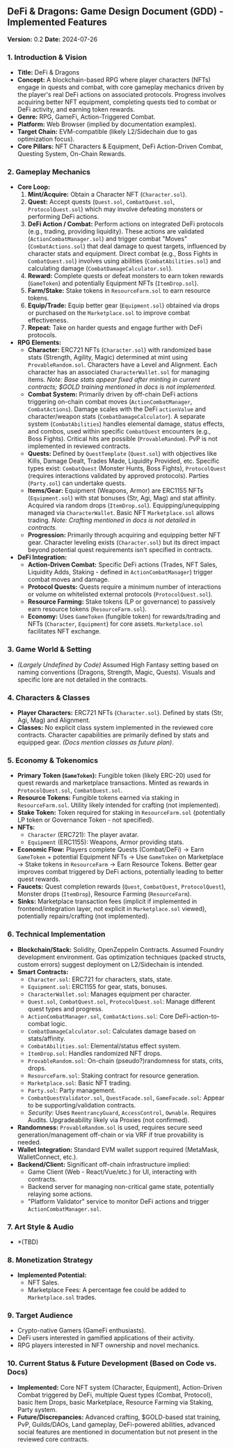 ## DeFi & Dragons: Game Design Document (GDD) - Implemented Features

**Version:** 0.2
**Date:** 2024-07-26

### 1. Introduction & Vision

*   **Title:** DeFi & Dragons
*   **Concept:** A blockchain-based RPG where player characters (NFTs) engage in quests and combat, with core gameplay mechanics driven by the player's real DeFi actions on associated protocols. Progress involves acquiring better NFT equipment, completing quests tied to combat or DeFi activity, and earning token rewards.
*   **Genre:** RPG, GameFi, Action-Triggered Combat.
*   **Platform:** Web Browser (implied by documentation examples).
*   **Target Chain:** EVM-compatible (likely L2/Sidechain due to gas optimization focus).
*   **Core Pillars:** NFT Characters & Equipment, DeFi Action-Driven Combat, Questing System, On-Chain Rewards.

### 2. Gameplay Mechanics

*   **Core Loop:**
    1.  **Mint/Acquire:** Obtain a Character NFT (`Character.sol`).
    2.  **Quest:** Accept quests (`Quest.sol`, `CombatQuest.sol`, `ProtocolQuest.sol`) which may involve defeating monsters or performing DeFi actions.
    3.  **DeFi Action / Combat:** Perform actions on integrated DeFi protocols (e.g., trading, providing liquidity). These actions are validated (`ActionCombatManager.sol`) and trigger combat "Moves" (`CombatActions.sol`) that deal damage to quest targets, influenced by character stats and equipment. Direct combat (e.g., Boss Fights in `CombatQuest.sol`) involves using abilities (`CombatAbilities.sol`) and calculating damage (`CombatDamageCalculator.sol`).
    4.  **Reward:** Complete quests or defeat monsters to earn token rewards (`GameToken`) and potentially Equipment NFTs (`ItemDrop.sol`).
    5.  **Farm/Stake:** Stake tokens in `ResourceFarm.sol` to earn resource tokens.
    6.  **Equip/Trade:** Equip better gear (`Equipment.sol`) obtained via drops or purchased on the `Marketplace.sol` to improve combat effectiveness.
    7.  **Repeat:** Take on harder quests and engage further with DeFi protocols.
*   **RPG Elements:**
    *   **Character:** ERC721 NFTs (`Character.sol`) with randomized base stats (Strength, Agility, Magic) determined at mint using `ProvableRandom.sol`. Characters have a Level and Alignment. Each character has an associated `CharacterWallet.sol` for managing items. *Note: Base stats appear fixed after minting in current contracts; $GOLD training mentioned in docs is not implemented.*
    *   **Combat System:** Primarily driven by off-chain DeFi actions triggering on-chain combat moves (`ActionCombatManager`, `CombatActions`). Damage scales with the DeFi `actionValue` and character/weapon stats (`CombatDamageCalculator`). A separate system (`CombatAbilities`) handles elemental damage, status effects, and combos, used within specific `CombatQuest` encounters (e.g., Boss Fights). Critical hits are possible (`ProvableRandom`). PvP is not implemented in reviewed contracts.
    *   **Quests:** Defined by `QuestTemplate` (`Quest.sol`) with objectives like Kills, Damage Dealt, Trades Made, Liquidity Provided, etc. Specific types exist: `CombatQuest` (Monster Hunts, Boss Fights), `ProtocolQuest` (requires interactions validated by approved protocols). Parties (`Party.sol`) can undertake quests.
    *   **Items/Gear:** Equipment (Weapons, Armor) are ERC1155 NFTs (`Equipment.sol`) with stat bonuses (Str, Agi, Mag) and stat affinity. Acquired via random drops (`ItemDrop.sol`). Equipping/unequipping managed via `CharacterWallet`. Basic NFT `Marketplace.sol` allows trading. *Note: Crafting mentioned in docs is not detailed in contracts.*
    *   **Progression:** Primarily through acquiring and equipping better NFT gear. Character leveling exists (`Character.sol`) but its direct impact beyond potential quest requirements isn't specified in contracts.
*   **DeFi Integration:**
    *   **Action-Driven Combat:** Specific DeFi actions (Trades, NFT Sales, Liquidity Adds, Staking - defined in `ActionCombatManager`) trigger combat moves and damage.
    *   **Protocol Quests:** Quests require a minimum number of interactions or volume on whitelisted external protocols (`ProtocolQuest.sol`).
    *   **Resource Farming:** Stake tokens (LP or governance) to passively earn resource tokens (`ResourceFarm.sol`).
    *   **Economy:** Uses `GameToken` (fungible token) for rewards/trading and NFTs (`Character`, `Equipment`) for core assets. `Marketplace.sol` facilitates NFT exchange.

### 3. Game World & Setting

*   *(Largely Undefined by Code)* Assumed High Fantasy setting based on naming conventions (Dragons, Strength, Magic, Quests). Visuals and specific lore are not detailed in the contracts.

### 4. Characters & Classes

*   **Player Characters:** ERC721 NFTs (`Character.sol`). Defined by stats (Str, Agi, Mag) and Alignment.
*   **Classes:** No explicit class system implemented in the reviewed core contracts. Character capabilities are primarily defined by stats and equipped gear. *(Docs mention classes as future plan)*.

### 5. Economy & Tokenomics

*   **Primary Token (`GameToken`):** Fungible token (likely ERC-20) used for quest rewards and marketplace transactions. Minted as rewards in `ProtocolQuest.sol`, `CombatQuest.sol`.
*   **Resource Tokens:** Fungible tokens earned via staking in `ResourceFarm.sol`. Utility likely intended for crafting (not implemented).
*   **Stake Token:** Token required for staking in `ResourceFarm.sol` (potentially LP token or Governance Token - not specified).
*   **NFTs:**
    *   `Character` (ERC721): The player avatar.
    *   `Equipment` (ERC1155): Weapons, Armor providing stats.
*   **Economic Flow:** Players complete Quests (Combat/DeFi) -> Earn `GameToken` + potential Equipment NFTs -> Use `GameToken` on Marketplace -> Stake tokens in `ResourceFarm` -> Earn Resource Tokens. Better gear improves combat triggered by DeFi actions, potentially leading to better quest rewards.
*   **Faucets:** Quest completion rewards (`Quest`, `CombatQuest`, `ProtocolQuest`), Monster drops (`ItemDrop`), Resource Farming (`ResourceFarm`).
*   **Sinks:** Marketplace transaction fees (implicit if implemented in frontend/integration layer, not explicit in `Marketplace.sol` viewed), potentially repairs/crafting (not implemented).

### 6. Technical Implementation

*   **Blockchain/Stack:** Solidity, OpenZeppelin Contracts. Assumed Foundry development environment. Gas optimization techniques (packed structs, custom errors) suggest deployment on L2/Sidechain is intended.
*   **Smart Contracts:**
    *   `Character.sol`: ERC721 for characters, stats, state.
    *   `Equipment.sol`: ERC1155 for gear, stats, bonuses.
    *   `CharacterWallet.sol`: Manages equipment per character.
    *   `Quest.sol`, `CombatQuest.sol`, `ProtocolQuest.sol`: Manage different quest types and progress.
    *   `ActionCombatManager.sol`, `CombatActions.sol`: Core DeFi-action-to-combat logic.
    *   `CombatDamageCalculator.sol`: Calculates damage based on stats/affinity.
    *   `CombatAbilities.sol`: Elemental/status effect system.
    *   `ItemDrop.sol`: Handles randomized NFT drops.
    *   `ProvableRandom.sol`: On-chain (pseudo?)randomness for stats, crits, drops.
    *   `ResourceFarm.sol`: Staking contract for resource generation.
    *   `Marketplace.sol`: Basic NFT trading.
    *   `Party.sol`: Party management.
    *   `CombatQuestValidator.sol`, `QuestFacade.sol`, `GameFacade.sol`: Appear to be supporting/validation contracts.
    *   *Security:* Uses `ReentrancyGuard`, `AccessControl`, `Ownable`. Requires Audits. Upgradeability likely via Proxies (not confirmed).
*   **Randomness:** `ProvableRandom.sol` is used, requires secure seed generation/management off-chain or via VRF if true provability is needed.
*   **Wallet Integration:** Standard EVM wallet support required (MetaMask, WalletConnect, etc.).
*   **Backend/Client:** Significant off-chain infrastructure implied:
    *   Game Client (Web - React/Vue/etc.) for UI, interacting with contracts.
    *   Backend server for managing non-critical game state, potentially relaying some actions.
    *   "Platform Validator" service to monitor DeFi actions and trigger `ActionCombatManager.sol`.

### 7. Art Style & Audio

*   *(TBD)

### 8. Monetization Strategy

*   **Implemented Potential:**
    *   NFT Sales.
    *   Marketplace Fees: A percentage fee could be added to `Marketplace.sol` trades.

### 9. Target Audience

*   Crypto-native Gamers (GameFi enthusiasts).
*   DeFi users interested in gamified applications of their activity.
*   RPG players interested in NFT ownership and novel mechanics.

### 10. Current Status & Future Development (Based on Code vs. Docs)

*   **Implemented:** Core NFT system (Character, Equipment), Action-Driven Combat triggered by DeFi, multiple Quest types (Combat, Protocol), basic Item Drops, basic Marketplace, Resource Farming via Staking, Party system.
*   **Future/Discrepancies:** Advanced crafting, $GOLD-based stat training, PvP, Guilds/DAOs, Land gameplay, DeFi-powered abilities, advanced social features are mentioned in documentation but not present in the reviewed core contracts.

